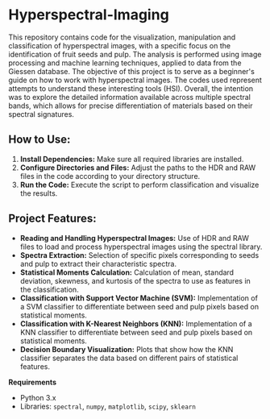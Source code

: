 # Hyperspectral-Imaging
This repository contains code for the visualization, manipulation and classification of hyperspectral images, with a specific focus on the identification of fruit seeds and pulp. The analysis is performed using image processing and machine learning techniques, applied to data from the Giessen database.
The objective of this project is to serve as a beginner's guide on how to work with hyperspectral images. The codes used represent attempts to understand these interesting tools (HSI). Overall, the intention was to explore the detailed information available across multiple spectral bands, which allows for precise differentiation of materials based on their spectral signatures.

## How to Use:  
1. **Install Dependencies:** Make sure all required libraries are installed.  
2. **Configure Directories and Files:** Adjust the paths to the HDR and RAW files in the code according to your directory structure.  
3. **Run the Code:** Execute the script to perform classification and visualize the results. 

## Project Features:  
- **Reading and Handling Hyperspectral Images:** Use of HDR and RAW files to load and process hyperspectral images using the spectral library.  
- **Spectra Extraction:** Selection of specific pixels corresponding to seeds and pulp to extract their characteristic spectra.  
- **Statistical Moments Calculation:** Calculation of mean, standard deviation, skewness, and kurtosis of the spectra to use as features in the classification.
- **Classification with Support Vector Machine (SVM):** Implementation of a SVM classifier to differentiate between seed and pulp pixels based on statistical moments.
- **Classification with K-Nearest Neighbors (KNN):** Implementation of a KNN classifier to differentiate between seed and pulp pixels based on statistical moments.  
- **Decision Boundary Visualization:** Plots that show how the KNN classifier separates the data based on different pairs of statistical features.  

**Requirements**  
- Python 3.x  
- Libraries: `spectral`, `numpy`, `matplotlib`, `scipy`, `sklearn`   
